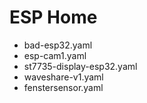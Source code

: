 # ESP Home

- bad-esp32.yaml
- esp-cam1.yaml
- st7735-display-esp32.yaml
- waveshare-v1.yaml
- fenstersensor.yaml


